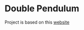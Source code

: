 # Double Pendulum
Project is based on this [website](https://www.myphysicslab.com/pendulum/double-pendulum-en.html)